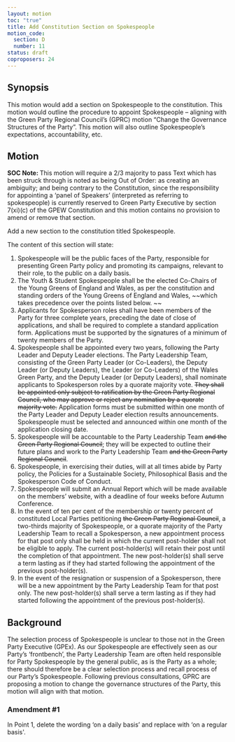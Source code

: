 ```yaml
---
layout: motion
toc: "true"
title: Add Constitution Section on Spokespeople
motion_code:
  section: D
  number: 11
status: draft
coproposers: 24
---
```

## Synopsis

This motion would add a section on Spokespeople to the constitution. This motion would outline the procedure to appoint Spokespeople – aligning with the Green Party Regional Council’s (GPRC) motion “Change the Governance Structures of the Party”. This motion will also outline Spokespeople’s expectations, accountability, etc.

## Motion

<p class="alert d-inline-block alert-primary"><strong>SOC Note: </strong> This motion will require a 2/3 majority to pass  Text which has been struck through is noted as being Out of Order: as creating an ambiguity; and being contrary to the Constitution, since the responsibility for appointing a ‘panel of Speakers’ (interpreted as referring to spokespeople) is currently reserved to Green Party Executive by section 7(xi)(c) of the GPEW Constitution and this motion contains no provision to amend or remove that section.</p>

[](<>)[](<>)Add a new section to the constitution titled Spokespeople.

The content of this section will state:

1. Spokespeople will be the public faces of the Party, responsible for presenting Green Party policy and promoting its campaigns, relevant to their role, to the public on a daily basis.
2. The Youth & Student Spokespeople shall be the elected Co-Chairs of the Young Greens of England and Wales, as per the constitution and standing orders of the Young Greens of England and Wales, ~~which takes precedence over the points listed below. ~~
3. Applicants for Spokesperson roles shall have been members of the Party for three complete years, preceding the date of close of applications, and shall be required to complete a standard application form. Applications must be supported by the signatures of a minimum of twenty members of the Party.
4. Spokespeople shall be appointed every two years, following the Party Leader and Deputy Leader elections. The Party Leadership Team, consisting of the Green Party Leader (or Co-Leaders), the Deputy Leader (or Deputy Leaders), the Leader (or Co-Leaders) of the Wales Green Party, and the Deputy Leader (or Deputy Leaders), shall nominate applicants to Spokesperson roles by a quorate majority vote. ~~They shall be appointed only subject to ratification by the Green Party Regional Council, who may approve or reject any nomination by a quorate majority vote.~~ Application forms must be submitted within one month of the Party Leader and Deputy Leader election results announcements. Spokespeople must be selected and announced within one month of the application closing date.
5. Spokespeople will be accountable to the Party Leadership Team ~~and the Green Party Regional Council~~; they will be expected to outline their future plans and work to the Party Leadership Team ~~and the Green Party Regional Council~~.
6. Spokespeople, in exercising their duties, will at all times abide by Party policy, the Policies for a Sustainable Society, Philosophical Basis and the Spokesperson Code of Conduct.
7. Spokespeople will submit an Annual Report which will be made available on the members’ website, with a deadline of four weeks before Autumn Conference.
8. In the event of ten per cent of the membership or twenty percent of constituted Local Parties petitioning ~~the Green Party Regional Council~~, a two-thirds majority of Spokespeople, or a quorate majority of the Party Leadership Team to recall a Spokesperson, a new appointment process for that post only shall be held in which the current post-holder shall not be eligible to apply. The current post-holder(s) will retain their post until the completion of that appointment. The new post-holder(s) shall serve a term lasting as if they had started following the appointment of the previous post-holder(s).
9. In the event of the resignation or suspension of a Spokesperson, there will be a new appointment by the Party Leadership Team for that post only. The new post-holder(s) shall serve a term lasting as if they had started following the appointment of the previous post-holder(s).

## Background

The selection process of Spokespeople is unclear to those not in the Green Party Executive (GPEx). As our Spokespeople are effectively seen as our Party’s ‘frontbench’, the Party Leadership Team are often held responsible for Party Spokespeople by the general public, as is the Party as a whole; there should therefore be a clear selection process and recall process of our Party’s Spokespeople. Following previous consultations, GPRC are proposing a motion to change the governance structures of the Party, this motion will align with that motion.


<div class="amendment amendment-tbd">
<div class="d-flex justify-content-between align-items-start">
<h3 id="amendment-1">Amendment #1</h3>
</div>
    
In Point 1, delete the wording ‘on a daily basis’ and replace with ‘on a regular basis'.
  
</div>